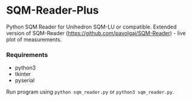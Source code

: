 # SQM-Reader-Plus

Python SQM Reader for Unihedron SQM-LU or compatible. Extended version of SQM-Reader (https://github.com/pavolgaj/SQM-Reader) - live plot of measurements.

### Requirements
* python3
* tkinter
* pyserial

Run program using ``python sqm_reader.py`` or ``python3 sqm_reader.py``.
